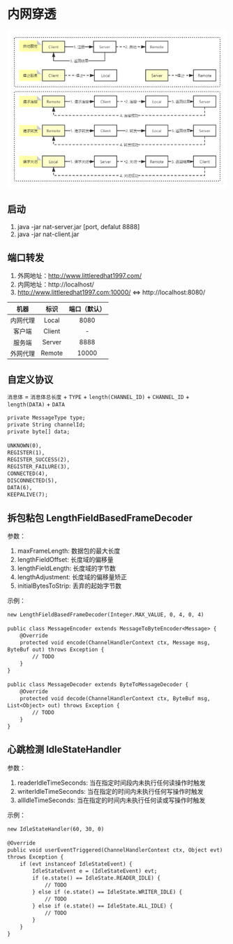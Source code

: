 # 内网穿透

![alt text](docs/flow.png)

## 启动
1. java -jar nat-server.jar [port, defalut 8888]
2. java -jar nat-client.jar

## 端口转发
1. 外网地址：http://www.littleredhat1997.com/
2. 内网地址：http://localhost/
3. http://www.littleredhat1997.com:10000/ <=> http://localhost:8080/

| 机器 | 标识 | 端口（默认） |
| :---: | :---: | :---: |
| 内网代理 | Local | 8080 |
| 客户端 | Client | - |
| 服务端 | Server | 8888 |
| 外网代理 | Remote | 10000 |

## 自定义协议
`消息体` = `消息体总长度` + `TYPE` + `length(CHANNEL_ID)` + `CHANNEL_ID` + `length(DATA)` + `DATA`
```
private MessageType type;
private String channelId;
private byte[] data;

UNKNOWN(0),
REGISTER(1),
REGISTER_SUCCESS(2),
REGISTER_FAILURE(3),
CONNECTED(4),
DISCONNECTED(5),
DATA(6),
KEEPALIVE(7);
```

## 拆包粘包 LengthFieldBasedFrameDecoder
参数：
1. maxFrameLength: 数据包的最大长度
2. lengthFieldOffset: 长度域的偏移量
3. lengthFieldLength: 长度域的字节数
4. lengthAdjustment: 长度域的偏移量矫正
5. initialBytesToStrip: 丢弃的起始字节数

示例：
```
new LengthFieldBasedFrameDecoder(Integer.MAX_VALUE, 0, 4, 0, 4)

public class MessageEncoder extends MessageToByteEncoder<Message> {
    @Override
    protected void encode(ChannelHandlerContext ctx, Message msg, ByteBuf out) throws Exception {
        // TODO
    }
}

public class MessageDecoder extends ByteToMessageDecoder {
    @Override
    protected void decode(ChannelHandlerContext ctx, ByteBuf msg, List<Object> out) throws Exception {
        // TODO
    }
}
```

## 心跳检测 IdleStateHandler
参数：
1. readerIdleTimeSeconds: 当在指定时间段内未执行任何读操作时触发
2. writerIdleTimeSeconds: 当在指定的时间内未执行任何写操作时触发
3. allIdleTimeSeconds: 当在指定的时间内未执行任何读或写操作时触发

示例：
```
new IdleStateHandler(60, 30, 0)

@Override
public void userEventTriggered(ChannelHandlerContext ctx, Object evt) throws Exception {
    if (evt instanceof IdleStateEvent) {
        IdleStateEvent e = (IdleStateEvent) evt;
        if (e.state() == IdleState.READER_IDLE) {
            // TODO
        } else if (e.state() == IdleState.WRITER_IDLE) {
            // TODO
        } else if (e.state() == IdleState.ALL_IDLE) {
            // TODO
        }
    }
}
```
